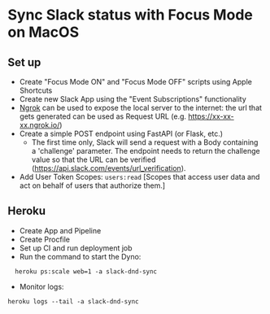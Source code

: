# Sync Slack status with Focus Mode on MacOS

## Set up
- Create "Focus Mode ON" and "Focus Mode OFF" scripts using Apple Shortcuts
- Create new Slack App using the "Event Subscriptions" functionality
- [Ngrok](https://ngrok.com/) can be used to expose the local server to the internet: the url that gets generated can be used as Request URL (e.g. https://xx-xx-xx.ngrok.io/)
- Create a simple POST endpoint using FastAPI (or Flask, etc.)
  - The first time only, Slack will send a request with a Body containing a 'challenge' parameter. The endpoint needs to return the challenge value so that the URL can be verified (https://api.slack.com/events/url_verification).
- Add User Token Scopes: `users:read` [Scopes that access user data and act on behalf of users that authorize them.]


## Heroku
- Create App and Pipeline
- Create Procfile
- Set up CI and run deployment job
- Run the command to start the Dyno:
```
  heroku ps:scale web=1 -a slack-dnd-sync
```
- Monitor logs:
```
heroku logs --tail -a slack-dnd-sync
```